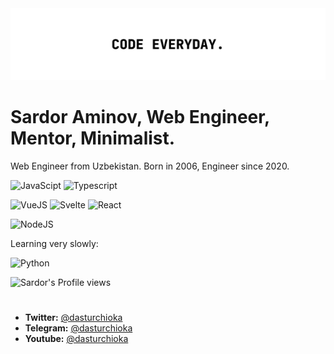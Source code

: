 <img src="./new-banner.jpg" alt="banner" />

# Sardor Aminov, Web Engineer, Mentor, Minimalist. 

Web Engineer from Uzbekistan. Born in 2006, Engineer since 2020. 

![JavaScipt](https://badges.aleen42.com/src/javascript.svg)
![Typescript](https://badges.aleen42.com/src/typescript.svg)

![VueJS](https://badges.aleen42.com/src/vue.svg)
![Svelte](https://badges.aleen42.com/src/svelte.svg)
![React](https://badges.aleen42.com/src/react.svg)

![NodeJS](https://badges.aleen42.com/src/node.svg)

Learning very slowly:

![Python](https://badges.aleen42.com/src/python.svg)

![Sardor's Profile views](https://komarev.com/ghpvc/?username=dasturchioka&color=lightgrey)
<h1></h1>

- **Twitter:** [@dasturchioka](https://twitter.com/dasturchioka)
- **Telegram:** [@dasturchioka](https://t.me/okashettalar_bot)
- **Youtube:** [@dasturchioka](https://www.youtube.com/c/DasturchiOka)
